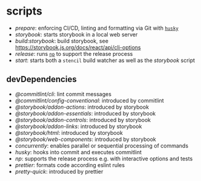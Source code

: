 # scripts

* *prepare*: enforcing CI/CD, linting and formatting via Git with [`husky`](https://www.npmjs.com/package/husky)
* *storybook*: starts storybook in a local web server
* *build:storybook*: build storybook, see <https://storybook.js.org/docs/react/api/cli-options>
* *release*: runs [`np`](https://www.npmjs.com/package/np) to support the release process
* *start*: starts both a `stencil` build watcher as well as the *storybook* script

## devDependencies

* *@commitlint/cli*: lint commit messages
* *@commitlint/config-conventional*: introduced by commitlint
* *@storybook/addon-actions*: introduced by storybook
* *@storybook/addon-essentials*: introduced by storybook
* *@storybook/addon-controls*: introduced by storybook
* *@storybook/addon-links*: introduced by storybook
* *@storybook/html*: introduced by storybook
* *@storybook/web-components*: introduced by storybook
* *concurrently*: enables parallel or sequential processing of commands
* *husky*: hooks into commit and executes commitlint
* *np*: supports the release process e.g. with interactive options and tests
* *prettier*: formats code according eslint rules
* *pretty-quick*: introduced by prettier
